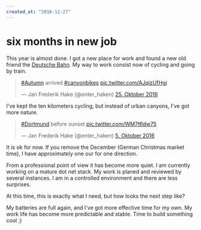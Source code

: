 ```yaml
---
created_at: "2016-12-27"
---
```


# six months in new job

This year is almost done. 
I got a new place for work and found a new old friend the [Deutsche Bahn][1].
My way to work consist now of cycling and going by train.

<!--more-->

<blockquote class="twitter-tweet" data-lang="de"><p lang="en" dir="ltr"><a href="https://twitter.com/hashtag/Autumn?src=hash">#Autumn</a> arrived <a href="https://twitter.com/hashtag/canyonbikes?src=hash">#canyonbikes</a> <a href="https://t.co/AJqizUfHgj">pic.twitter.com/AJqizUfHgj</a></p>&mdash; Jan Frederik Hake (@enter_haken) <a href="https://twitter.com/enter_haken/status/790937282794647553">25. Oktober 2016</a></blockquote>
<script async src="//platform.twitter.com/widgets.js" charset="utf-8"></script>

I've kept the ten kilometers cycling, but instead of urban canyons, I've got more nature.

<blockquote class="twitter-tweet" data-lang="de"><p lang="en" dir="ltr"><a href="https://twitter.com/hashtag/Dortmund?src=hash">#Dortmund</a> before sunset <a href="https://t.co/WM7tfIdw75">pic.twitter.com/WM7tfIdw75</a></p>&mdash; Jan Frederik Hake (@enter_haken) <a href="https://twitter.com/enter_haken/status/783731969117028354">5. Oktober 2016</a></blockquote>
<script async src="//platform.twitter.com/widgets.js" charset="utf-8"></script>

It is ok for now. 
If you remove the December (German Christmas market time), I have approximately one our for one direction.

From a professional point of view it has become more quiet. 
I am currently working on a mature dot net stack. 
My work is planed and reviewed by several instances.
I am in a controlled environment and there are less surprises.

At this time, this is exactly what I need, but how looks the next step like? 

My batteries are full again, and I've got more effective time for my own.
My work life has become more predictable and stable. 
Time to build something cool ;)

[1]: https://www.bahn.de
